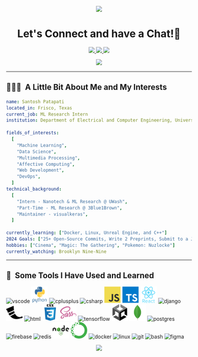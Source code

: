 <p align="center">
  <img src="https://capsule-render.vercel.app/api?type=waving&color=gradient&text=Hello!&height=100&section=header"/>
</p>

<h1 align="center">
  Let's Connect and have a Chat!💬
</h1>

<p align="center">
<a href="https://santoshp.vercel.app/">
  <img height="50" src="https://user-images.githubusercontent.com/46517096/166972883-f5f1d88c-0246-4374-88ac-ded0f2cf0699.png"/>
</a>
<a href="https://www.linkedin.com/in/spatapati/">
  <img height="50" src="https://user-images.githubusercontent.com/46517096/166973395-19676cd8-f8ec-4abf-83ff-da8243505b82.png"/>
</a>
<a href="malito:sapatapatiwork@gmail.com">
  <img height="50" src="https://i.ibb.co/jzPMnfr/1873613-contact-email-message-letter-media-icon.png"/>
</a>
</p>

<p align="center">
  <img src="https://github.com/Anmol-Baranwal/Cool-GIFs-For-GitHub/assets/74038190/6357eb37-3a0e-4efe-b015-ce8b14e910d6" width="950">
</p>

---

<h2> 👨🏻‍💻 &nbsp;A Little Bit About Me and My Interests</h2>

```yaml
name: Santosh Patapati
located_in: Frisco, Texas
current_job: ML Research Intern
institution: Department of Electrical and Computer Engineering, University of Washington

fields_of_interests:
  [
    "Machine Learning",
    "Data Science",
    "Multimedia Processing",
    "Affective Computing",
    "Web Development",
    "DevOps",
  ]
technical_background:
  [
    "Intern - Nanotech & ML Research @ UWash",
    "Part-Time - ML Research @ 3Blue1Brown",
    "Maintainer - visualkeras",
  ]
  
currently_learning: ["Docker, Linux, Unreal Engine, and C++"]
2024 Goals: ["25+ Open-Source Commits, Write 2 Preprints, Submit to a Journal, Switch from Windows 11 --> Linux"]
hobbies: ["Cinema", "Magic: The Gathering", "Pokemon: Nuzlocke"]
currently_watching: Brooklyn Nine-Nine
```
  
---  
  
<h2> 🚀 &nbsp;Some Tools I Have Used and Learned</h2>
<p align="left">
<img src="https://cdn.jsdelivr.net/gh/devicons/devicon/icons/vscode/vscode-original.svg" alt="vscode" width="45" height="45" title="Visual Studio Code"/>
<img src="https://raw.githubusercontent.com/devicons/devicon/master/icons/python/python-original-wordmark.svg" alt="python" width="45" height="45" title="Python"/>
<img src="https://cdn.jsdelivr.net/gh/devicons/devicon/icons/cplusplus/cplusplus-original.svg" alt="cplusplus" width="45" height="45" title="C++"/>
<img src="https://cdn.jsdelivr.net/gh/devicons/devicon/icons/csharp/csharp-original.svg" alt="csharp" width="45" height="45" title="C#"/>
<img src="https://raw.githubusercontent.com/devicons/devicon/master/icons/javascript/javascript-original.svg" alt="javascript" width="45" height="45" title="Javascript"/>
<img src="https://raw.githubusercontent.com/devicons/devicon/6910f0503efdd315c8f9b858234310c06e04d9c0/icons/typescript/typescript-original.svg" alt="typescript" width="45" height="45" title="Typescript"/>
<img src="https://raw.githubusercontent.com/devicons/devicon/master/icons/react/react-original-wordmark.svg" alt="react" width="45" height="45" title="React.js"/>
<img src="https://raw.githubusercontent.com/simple-icons/simple-icons/d8028dd5fc92e054526bbe0668716fe2dbf3d809/icons/django.svg" alt="django" width="45" height="45" title="Django"/>
<img src="https://raw.githubusercontent.com/simple-icons/simple-icons/d8028dd5fc92e054526bbe0668716fe2dbf3d809/icons/flask.svg" alt="flask" width="45" height="45" title="Flask"/>
<img src="https://cdn.jsdelivr.net/gh/devicons/devicon/icons/html5/html5-original.svg" alt="html" width="45" height="45" title="HTML5"/>
<img src="https://raw.githubusercontent.com/devicons/devicon/master/icons/css3/css3-original-wordmark.svg" alt="css3" width="45" height="45" title="CSS3"/>
<img src="https://raw.githubusercontent.com/devicons/devicon/6910f0503efdd315c8f9b858234310c06e04d9c0/icons/sass/sass-original.svg" alt="sass" width="45" height="45" title="Sass (SCSS)"/>
<img src="https://upload.wikimedia.org/wikipedia/commons/thumb/2/2d/Tensorflow_logo.svg/1200px-Tensorflow_logo.svg.png" alt="tensorflow" width="45" height="45" title="Tensorflow"/>
<img src="https://raw.githubusercontent.com/devicons/devicon/6910f0503efdd315c8f9b858234310c06e04d9c0/icons/unity/unity-original.svg" alt="unity" width="45" height="45" title="Unity"/>
<img src="https://raw.githubusercontent.com/devicons/devicon/master/icons/mongodb/mongodb-original.svg" alt="mongodb" width="45" height="45" title="MongoDB"/>
<img src="https://user-images.githubusercontent.com/24623425/36042969-f87531d4-0d8a-11e8-9dee-e87ab8c6a9e3.png" alt="postgres" width="45" height="45" title="Postgres"/>
<img src="https://upload.wikimedia.org/wikipedia/commons/thumb/c/cf/Firebase_icon.svg/2048px-Firebase_icon.svg.png" alt="firebase" width="45" height="45" title="Firebase"/>
<img src="https://www.svgrepo.com/show/303460/redis-logo.svg" alt="redis" width="45" height="45" title="Redis"/>
<img src="https://raw.githubusercontent.com/devicons/devicon/master/icons/nodejs/nodejs-original-wordmark.svg" alt="nodejs" width="45" height="45" title="Node.js"/>
<img src="https://raw.githubusercontent.com/devicons/devicon/6910f0503efdd315c8f9b858234310c06e04d9c0/icons/anaconda/anaconda-original.svg" alt="anaconda" width="45" height="45" title="Anaconda"/>
<img src="https://cdn.jsdelivr.net/gh/devicons/devicon/icons/docker/docker-original.svg" alt="docker" width="45" height="45" title="Docker"/>
<img src="https://cdn.jsdelivr.net/gh/devicons/devicon/icons/linux/linux-original.svg" alt="linux" width="45" height="45" title="Linux"/>       
<img src="https://cdn.jsdelivr.net/gh/devicons/devicon/icons/git/git-original.svg" alt="git" width="45" height="45" title="Git"/>
<img src="https://cdn.jsdelivr.net/gh/devicons/devicon/icons/bash/bash-original.svg" alt="bash" width="45" height="45" title="Bash"/>  
<img src="https://cdn.jsdelivr.net/gh/devicons/devicon/icons/figma/figma-original.svg" alt="figma" width="45" height="45" title="Figma"/>  
</p>

<p align="center">
  <img src="https://capsule-render.vercel.app/api?type=waving&color=gradient&height=100&section=footer"/>
</p>
